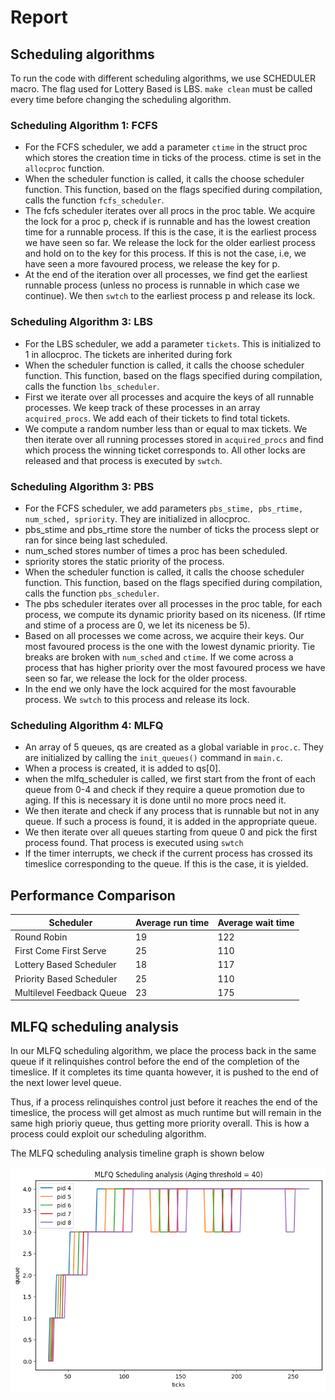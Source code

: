 # Report

## Scheduling algorithms

To run the code with different scheduling algorithms, we use SCHEDULER macro. The flag used for Lottery Based is LBS.
`make clean` must be called every time before changing the scheduling algorithm.

### Scheduling Algorithm 1: FCFS

+ For the FCFS scheduler, we add a parameter `ctime` in the struct proc which stores the creation time in ticks of the process. ctime is set in the `allocproc` function.
+ When the scheduler function is called, it calls the choose scheduler function. This function, based on the flags specified during compilation, calls the function `fcfs_scheduler`.
+ The fcfs scheduler iterates over all procs in the proc table. We acquire the lock for a proc p, check if is runnable and has the lowest creation time for a runnable process. If this is the case, it is the earliest process we have seen so far. We release the lock for the older earliest process and hold on to the key for this process. If this is not the case, i.e, we have seen a more favoured process, we release the key for p.
+ At the end of the iteration over all processes, we find get the earliest runnable process (unless no process is runnable in which case we continue). We then `swtch` to the earliest process p and release its lock.

### Scheduling Algorithm 3: LBS

+ For the LBS scheduler, we add a parameter `tickets`. This is initialized to 1 in allocproc. The tickets are inherited during fork
+ When the scheduler function is called, it calls the choose scheduler function. This function, based on the flags specified during compilation, calls the function `lbs_scheduler`.
+ First we iterate over all processes and acquire the keys of all runnable processes. We keep track of these processes in an array `acquired_procs`. We add each of their tickets to find total tickets.
+ We compute a random number less than or equal to max tickets. We then iterate over all running processes stored in `acquired_procs` and find which process the winning ticket corresponds to. All other locks are released and that process is executed by `swtch`.

### Scheduling Algorithm 3: PBS

+ For the FCFS scheduler, we add parameters `pbs_stime, pbs_rtime, num_sched, spriority`. They are initialized in allocproc.
+ pbs_stime and pbs_rtime store the number of ticks the process slept or ran for since being last scheduled.
+ num_sched stores number of times a proc has been scheduled.
+ spriority stores the static priority of the process.
+ When the scheduler function is called, it calls the choose scheduler function. This function, based on the flags specified during compilation, calls the function `pbs_scheduler`.
+ The pbs scheduler iterates over all processes in the proc table, for each process, we compute its dynamic priority based on its niceness. (If rtime and stime of a process are 0, we let its niceness be 5).
+ Based on all processes we come across, we acquire their keys. Our most favoured process is the one with the lowest dynamic priority. Tie breaks are broken with `num_sched` and `ctime`. If we come across a process that has higher priority over the most favoured process we have seen so far, we release the lock for the older process.
+ In the end we only have the lock acquired for the most favourable process. We `swtch` to this process and release its lock.

### Scheduling Algorithm 4: MLFQ

+ An array of 5 queues, qs are created as a global variable in `proc.c`. They are initialized by calling the `init_queues()` command in `main.c`.
+ When a process is created, it is added to qs[0].
+ when the mlfq_scheduler is called, we first start from the front of each queue from 0-4 and check if they require a queue promotion due to aging. If this is necessary it is done until no more procs need it.
+ We then iterate and check if any process that is runnable but not in any queue. If such a process is found, it is added in the appropriate queue.
+ We then iterate over all queues starting from queue 0 and pick the first process found. That process is executed using `swtch`
+ If the timer interrupts, we check if the current process has crossed its timeslice corresponding to the queue. If this is the case, it is yielded.

## Performance Comparison

| Scheduler                 | Average run time | Average wait time |
|---------------------------|------------------|-------------------|
| Round Robin               | 19               | 122               |
| First Come First Serve    | 25               | 110               |
| Lottery Based Scheduler   | 18               | 117               |
| Priority Based Scheduler  | 25               | 110               |
| Multilevel Feedback Queue | 23               | 175               |

## MLFQ scheduling analysis

In our MLFQ scheduling algorithm, we place the process back in the same queue if it relinquishes control before the end of the completion of the timeslice. If it completes its time quanta however, it is pushed to the end of the next lower level queue.

Thus, if a process relinquishes control just before it reaches the end of the timeslice, the process will get almost as much runtime but will remain in the same high prioriy queue, thus getting more priority overall. This is how a process could exploit our scheduling algorithm.

The MLFQ scheduling analysis timeline graph is shown below

![MLFQ Scheduler timeline graph](./output.png "MLFQ Scheduler timeline graph")